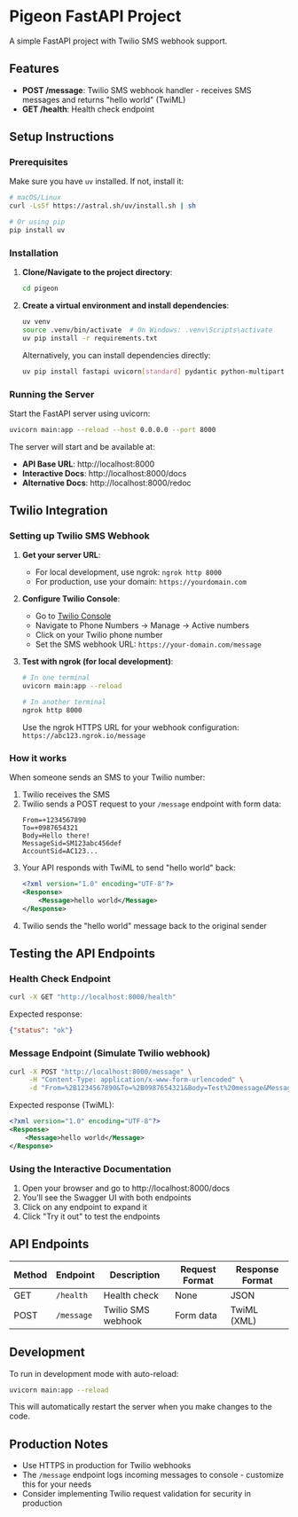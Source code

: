 # Pigeon FastAPI Project

A simple FastAPI project with Twilio SMS webhook support.

## Features

- **POST /message**: Twilio SMS webhook handler - receives SMS messages and returns "hello world" (TwiML)
- **GET /health**: Health check endpoint

## Setup Instructions

### Prerequisites

Make sure you have `uv` installed. If not, install it:

```bash
# macOS/Linux
curl -LsSf https://astral.sh/uv/install.sh | sh

# Or using pip
pip install uv
```

### Installation

1. **Clone/Navigate to the project directory**:
   ```bash
   cd pigeon
   ```

2. **Create a virtual environment and install dependencies**:
   ```bash
   uv venv
   source .venv/bin/activate  # On Windows: .venv\Scripts\activate
   uv pip install -r requirements.txt
   ```

   Alternatively, you can install dependencies directly:
   ```bash
   uv pip install fastapi uvicorn[standard] pydantic python-multipart
   ```

### Running the Server

Start the FastAPI server using uvicorn:

```bash
uvicorn main:app --reload --host 0.0.0.0 --port 8000
```

The server will start and be available at:
- **API Base URL**: http://localhost:8000
- **Interactive Docs**: http://localhost:8000/docs
- **Alternative Docs**: http://localhost:8000/redoc

## Twilio Integration

### Setting up Twilio SMS Webhook

1. **Get your server URL**: 
   - For local development, use ngrok: `ngrok http 8000`
   - For production, use your domain: `https://yourdomain.com`

2. **Configure Twilio Console**:
   - Go to [Twilio Console](https://console.twilio.com/)
   - Navigate to Phone Numbers → Manage → Active numbers
   - Click on your Twilio phone number
   - Set the SMS webhook URL: `https://your-domain.com/message`

3. **Test with ngrok (for local development)**:
   ```bash
   # In one terminal
   uvicorn main:app --reload
   
   # In another terminal
   ngrok http 8000
   ```
   Use the ngrok HTTPS URL for your webhook configuration: `https://abc123.ngrok.io/message`

### How it works

When someone sends an SMS to your Twilio number:
1. Twilio receives the SMS
2. Twilio sends a POST request to your `/message` endpoint with form data:
   ```
   From=+1234567890
   To=+0987654321
   Body=Hello there!
   MessageSid=SM123abc456def
   AccountSid=AC123...
   ```
3. Your API responds with TwiML to send "hello world" back:
   ```xml
   <?xml version="1.0" encoding="UTF-8"?>
   <Response>
       <Message>hello world</Message>
   </Response>
   ```
4. Twilio sends the "hello world" message back to the original sender

## Testing the API Endpoints

### Health Check Endpoint

```bash
curl -X GET "http://localhost:8000/health"
```

Expected response:
```json
{"status": "ok"}
```

### Message Endpoint (Simulate Twilio webhook)

```bash
curl -X POST "http://localhost:8000/message" \
     -H "Content-Type: application/x-www-form-urlencoded" \
     -d "From=%2B1234567890&To=%2B0987654321&Body=Test%20message&MessageSid=SM123abc456def"
```

Expected response (TwiML):
```xml
<?xml version="1.0" encoding="UTF-8"?>
<Response>
    <Message>hello world</Message>
</Response>
```

### Using the Interactive Documentation

1. Open your browser and go to http://localhost:8000/docs
2. You'll see the Swagger UI with both endpoints
3. Click on any endpoint to expand it
4. Click "Try it out" to test the endpoints

## API Endpoints

| Method | Endpoint | Description | Request Format | Response Format |
|--------|----------|-------------|----------------|-----------------|
| GET | `/health` | Health check | None | JSON |
| POST | `/message` | Twilio SMS webhook | Form data | TwiML (XML) |

## Development

To run in development mode with auto-reload:

```bash
uvicorn main:app --reload
```

This will automatically restart the server when you make changes to the code.

## Production Notes

- Use HTTPS in production for Twilio webhooks
- The `/message` endpoint logs incoming messages to console - customize this for your needs
- Consider implementing Twilio request validation for security in production
